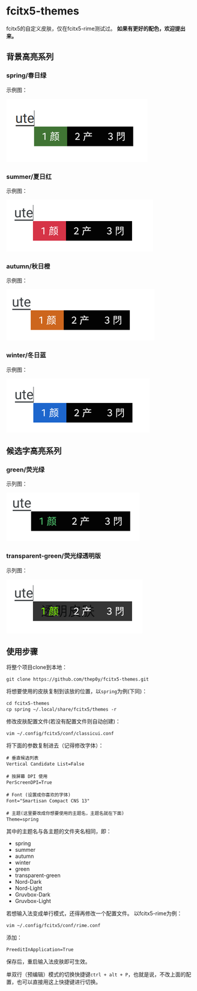# fcitx5-themes
fcitx5的自定义皮肤，仅在fcitx5-rime测试过。
**如果有更好的配色，欢迎提出来。**

## 背景高亮系列

### spring/春日绿
示例图：

![fcitx5春日绿皮肤](images/1606626556.png)

### summer/夏日红
示例图：

![fcitx5夏日红皮肤](images/1606805712.png)

### autumn/秋日橙
示例图：

![fcitx5秋日橙皮肤](images/1606805738.png)

### winter/冬日蓝
示例图：

![fcitx5冬日蓝皮肤](images/1606805676.png)

## 候选字高亮系列

### green/荧光绿
示列图：

![fcitx5荧光绿皮肤](images/1607336476.png)

### transparent-green/荧光绿透明版
示列图：

![fcitx5荧光绿透明版皮肤](images/1607338718.png)


## 使用步骤

将整个项目clone到本地：

```console
git clone https://github.com/thep0y/fcitx5-themes.git
```
将想要使用的皮肤复制到该放的位置，以`spring`为例(下同)：
```console
cd fcitx5-themes
cp spring ~/.local/share/fcitx5/themes -r
```
修改皮肤配置文件(若没有配置文件则自动创建)：
```console
vim ~/.config/fcitx5/conf/classicui.conf
```
将下面的参数复制进去（记得修改字体）：
```apacheconf
# 垂直候选列表
Vertical Candidate List=False

# 按屏幕 DPI 使用
PerScreenDPI=True

# Font (设置成你喜欢的字体)
Font="Smartisan Compact CNS 13"

# 主题(这里要改成你想要使用的主题名，主题名就在下面)
Theme=spring
```
其中的主题名与各主题的文件夹名相同，即：

- spring
- summer
- autumn
- winter
- green
- transparent-green
- Nord-Dark
- Nord-Light
- Gruvbox-Dark
- Gruvbox-Light

若想输入法变成单行模式，还得再修改一个配置文件。
以fcitx5-rime为例：

```console
vim ~/.config/fcitx5/conf/rime.conf
```
添加：
```apacheconf
PreeditInApplication=True
```

保存后，重启输入法皮肤即可生效。

单双行（预编辑）模式的切换快捷键`ctrl + alt + P`，也就是说，不改上面的配置，也可以直接用这上快捷键进行切换。





